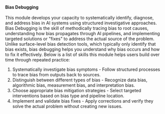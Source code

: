 **Bias Debugging** </br> </br>
This module develops your capacity to systematically identify, diagnose, and address bias in AI systems using structured investigative approaches. Bias Debugging is the skill of methodically tracing bias to root causes, understanding how bias propagates through AI pipelines, and implementing targeted solutions or "fixes" to address the actual source of the problem. Unlike surface-level bias detection tools, which typically only identify that bias exists, bias debugging helps you understand why bias occurs and how to fix it effectively. Below is a list of skills this module helps users build over time through repeated practice:
1. Systematically investigate bias symptoms - Follow structured processes to trace bias from outputs back to sources.
2. Distinguish between different types of bias - Recognize data bias, algorithmic bias, measurement bias, and interpretation bias.
4. Choose appropriate bias mitigation strategies - Select targeted interventions based on bias type and pipeline location.
5. Implement and validate bias fixes - Apply corrections and verify they solve the actual problem without creating new issues.

